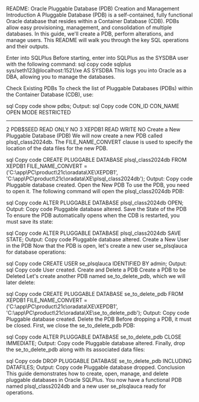 README: Oracle Pluggable Database (PDB) Creation and Management
Introduction
A Pluggable Database (PDB) is a self-contained, fully functional Oracle database that resides within a Container Database (CDB). PDBs allow easy provisioning, management, and consolidation of multiple databases. In this guide, we'll create a PDB, perform alterations, and manage users. This README will walk you through the key SQL operations and their outputs.

Enter into SQLPlus
Before starting, enter into SQLPlus as the SYSDBA user with the following command:
sql
copy code
sqlplus sys/seth123@localhost:1521/xe AS SYSDBA
This logs you into Oracle as a DBA, allowing you to manage the databases.

Check Existing PDBs
To check the list of Pluggable Databases (PDBs) within the Container Database (CDB), use:

sql
Copy code
show pdbs;
Output:
sql
Copy code
CON_ID CON_NAME     OPEN MODE  RESTRICTED
------- ------------ ---------- ----------
2       PDB$SEED     READ ONLY  NO
3       XEPDB1       READ WRITE NO
Create a New Pluggable Database (PDB)
We will now create a new PDB called plsql_class2024db. The FILE_NAME_CONVERT clause is used to specify the location of the data files for the new PDB.

sql
Copy code
CREATE PLUGGABLE DATABASE plsql_class2024db
  FROM XEPDB1
  FILE_NAME_CONVERT =
  ('C:\app\PC\product\21c\oradata\XE\XEPDB1',
   'C:\app\PC\product\21c\oradata\XE\plsql_class2024db');
Output:
Copy code
Pluggable database created.
Open the New PDB
To use the PDB, you need to open it. The following command will open the plsql_class2024db PDB:

sql
Copy code
ALTER PLUGGABLE DATABASE plsql_class2024db OPEN;
Output:
Copy code
Pluggable database altered.
Save the State of the PDB
To ensure the PDB automatically opens when the CDB is restarted, you must save its state:

sql
Copy code
ALTER PLUGGABLE DATABASE plsql_class2024db SAVE STATE;
Output:
Copy code
Pluggable database altered.
Create a New User in the PDB
Now that the PDB is open, let's create a new user se_plsqlauca for database operations:

sql
Copy code
CREATE USER se_plsqlauca IDENTIFIED BY admin;
Output:
sql
Copy code
User created.
Create and Delete a PDB
Create a PDB to be Deleted Let's create another PDB named se_to_delete_pdb, which we will later delete:

sql
Copy code
CREATE PLUGGABLE DATABASE se_to_delete_pdb
  FROM XEPDB1
  FILE_NAME_CONVERT =
  ('C:\app\PC\product\21c\oradata\XE\XEPDB1',
   'C:\app\PC\product\21c\oradata\XE\se_to_delete_pdb');
Output:
Copy code
Pluggable database created.
Delete the PDB Before dropping a PDB, it must be closed. First, we close the se_to_delete_pdb PDB:

sql
Copy code
ALTER PLUGGABLE DATABASE se_to_delete_pdb CLOSE IMMEDIATE;
Output:
Copy code
Pluggable database altered.
Finally, drop the se_to_delete_pdb along with its associated data files:

sql
Copy code
DROP PLUGGABLE DATABASE se_to_delete_pdb INCLUDING DATAFILES;
Output:
Copy code
Pluggable database dropped.
Conclusion
This guide demonstrates how to create, open, manage, and delete pluggable databases in Oracle SQLPlus. You now have a functional PDB named plsql_class2024db and a new user se_plsqlauca ready for operations.



